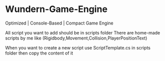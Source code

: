 # Wundern-Game-Engine
Optimized | Console-Based | Compact Game Engine


All script you want to add should be in scripts folder
There are home-made scripts by me like (Rigidbody,Movement,Collision,PlayerPositionText)

When you want to create a new script use ScriptTemplate.cs in scripts folder then copy the content of it
